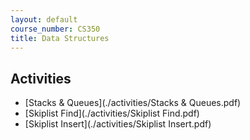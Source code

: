 ```yaml
---
layout: default
course_number: CS350
title: Data Structures
---
```



## Activities

  * [Stacks & Queues](./activities/Stacks & Queues.pdf)
  * [Skiplist Find](./activities/Skiplist Find.pdf)
  * [Skiplist Insert](./activities/Skiplist Insert.pdf) 
  <!-- * [AVL Trees](./activities/AVL Trees.pdf) -->
  <!-- * [Red-Black Trees Insert](activities/Red-Black Trees Insert.pdf) -->
  <!-- * [Red-Black Trees Insert 2](activities/Red-Black Trees Insert 2.pdf) -->
  <!-- * [AA Trees 1](activities/AA Trees.pdf) -->
  <!-- * [AA Trees 2](activities/AA Trees 2.pdf) -->
  <!-- * [B Trees](activities/B-Trees.pdf) -->
  <!-- * [Binary Heaps](activities/Binary Heaps.pdf) -->
  <!-- * [Hash Tables](activities/Hash Tables.pdf) -->
  <!-- * [Graphs](activities/Graphs Adjacency Matrix and List.pdf) -->
